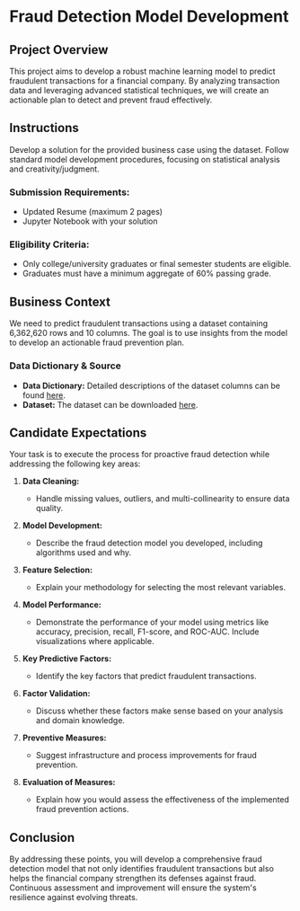 # Fraud Detection Model Development

## Project Overview

This project aims to develop a robust machine learning model to predict fraudulent transactions for a financial company. By analyzing transaction data and leveraging advanced statistical techniques, we will create an actionable plan to detect and prevent fraud effectively.

## Instructions

Develop a solution for the provided business case using the dataset. Follow standard model development procedures, focusing on statistical analysis and creativity/judgment.

### Submission Requirements:
- Updated Resume (maximum 2 pages)
- Jupyter Notebook with your solution

### Eligibility Criteria:
- Only college/university graduates or final semester students are eligible.
- Graduates must have a minimum aggregate of 60% passing grade.

## Business Context

We need to predict fraudulent transactions using a dataset containing 6,362,620 rows and 10 columns. The goal is to use insights from the model to develop an actionable fraud prevention plan.

### Data Dictionary & Source
- **Data Dictionary:** Detailed descriptions of the dataset columns can be found [here](https://drive.google.com/uc?id=1VQ-HAm0oHbv0GmDKP2iqqFNc5aI91OLn&export=download).
- **Dataset:** The dataset can be downloaded [here](https://drive.google.com/uc?export=download&confirm=6gh6&id=1VNpyNkGxHdskfdTNRSjjyNa5qC9u0JyV).

## Candidate Expectations

Your task is to execute the process for proactive fraud detection while addressing the following key areas:

1. **Data Cleaning:**
   - Handle missing values, outliers, and multi-collinearity to ensure data quality.

2. **Model Development:**
   - Describe the fraud detection model you developed, including algorithms used and why.

3. **Feature Selection:**
   - Explain your methodology for selecting the most relevant variables.

4. **Model Performance:**
   - Demonstrate the performance of your model using metrics like accuracy, precision, recall, F1-score, and ROC-AUC. Include visualizations where applicable.

5. **Key Predictive Factors:**
   - Identify the key factors that predict fraudulent transactions.

6. **Factor Validation:**
   - Discuss whether these factors make sense based on your analysis and domain knowledge.

7. **Preventive Measures:**
   - Suggest infrastructure and process improvements for fraud prevention.

8. **Evaluation of Measures:**
   - Explain how you would assess the effectiveness of the implemented fraud prevention actions.

## Conclusion

By addressing these points, you will develop a comprehensive fraud detection model that not only identifies fraudulent transactions but also helps the financial company strengthen its defenses against fraud. Continuous assessment and improvement will ensure the system's resilience against evolving threats.
